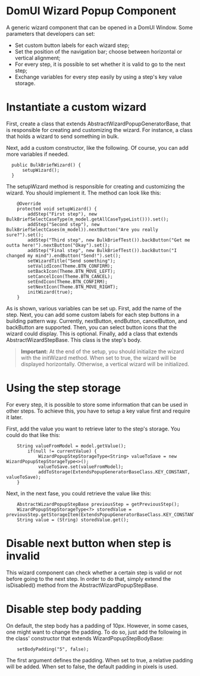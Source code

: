 # DomUI Wizard Popup Component

A generic wizard component that can be opened in a DomUI Window. Some parameters that developers can set:

  - Set custom button labels for each wizard step;
  - Set the position of the navigation bar; choose between horizontal or vertical alignment;
  - For every step, it is possible to set whether it is valid to go to the next step;
  - Exchange variables for every step easily by using a step's key value storage.

# Instantiate a custom wizard

First, create a class that extends AbstractWizardPopupGeneratorBase, that is responsible for creating and customizing the wizard. For instance, a class that holds a wizard to send something in bulk.

Next, add a custom constructor, like the following. Of course, you can add more variables if needed.
  
  ```
	public BulkBriefWizard() {
        setupWizard();
	}
  ```

The setupWizard method is responsible for creating and customizing the wizard. You should implement it. The method can look like this:

```
    @Override
    protected void setupWizard() {
        addStep("First step"), new BulkBriefSelectCaseType(m_model.getAllCaseTypeList())).set();
        addStep("Second step"), new BulkBriefSelectCases(m_model)).nextButton("Are you really sure?").set();
        addStep("Third step", new BulkBriefTest()).backButton("Get me outta here!").nextButton("Okay").set();
        addStep("Final step", new BulkBriefTest()).backButton("I changed my mind").endButton("Send!").set();
        setWizardTitle("Send something");
        setValidIcon(Theme.BTN_CONFIRM);
        setBackIcon(Theme.BTN_MOVE_LEFT);
        setCancelIcon(Theme.BTN_CANCEL);
        setEndIcon(Theme.BTN_CONFIRM);
        setNextIcon(Theme.BTN_MOVE_RIGHT);
        initWizard(true);
    }
```

As is shown, various variables can be set up. First, add the name of the step. Next, you can add some custom labels for each step buttons in a building pattern way. Currently, nextButton, endButton, cancelButton, and backButton are supported. Then, you can select button icons that the wizard could display. This is optional. Finally, add a class that extends AbstractWizardStepBase. This class is the step's body.

> **Important:** At the end of the setup, you should initialize the wizard with the initWizard method. When set to true, the wizard will be displayed horizontally. Otherwise, a vertical wizard will be initialized.

# Using the step storage

For every step, it is possible to store some information that can be used in other steps. To achieve this, you have to setup a key value first and require it later. 

First, add the value you want to retrieve later to the step's storage. You could do that like this:

```
	String valueFromModel = model.getValue();
        if(null != currentValue) {
            WizardPopupStepStorageType<String> valueToSave = new WizardPopupStepStorageType<>();
            valueToSave.set(valueFromModel);
            addToStorage(ExtendsPopupGeneratorBaseClass.KEY_CONSTANT, valueToSave);
	}
```

Next, in the next fase, you could retrieve the value like this:

```
	AbstractWizardPopupStepBase previousStep = getPreviousStep();
	WizardPopupStepStorageType<?> storedValue = previousStep.getStorageItem(ExtendsPopupGeneratorBaseClass.KEY_CONSTANT);
	String value = (String) storedValue.get();
```

# Disable next button when step is invalid

This wizard component can check whether a certain step is valid or not before going to the next step. In order to do that, simply extend the isDisabled() method from the AbstractWizardPopupStepBase.

# Disable step body padding

On default, the step body has a padding of 10px. However, in some cases, one might want to change the padding. To do so, just add the following in the class' constructor that extends WizardPopupStepBodyBase:

```
    setBodyPadding("5", false);
```

The first argument defines the padding. When set to true, a relative padding will be added. When set to false, the default padding in pixels is used.
